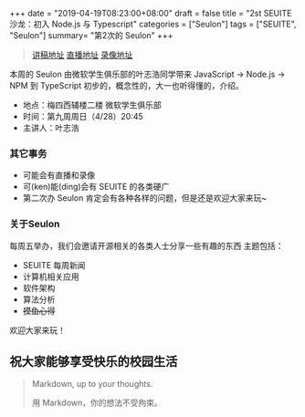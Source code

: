 +++
date = "2019-04-19T08:23:00+08:00"
draft = false
title = "2st SEUITE 沙龙：初入 Node.js 与 Typescript"
categories = ["Seulon"]
tags = ["SEUITE", "Seulon"]
summary= "第2次的 Seulon"
+++

> [讲稿地址](https://ftp.seu.services/Seulon/)
> [直播地址](https://live.bilibili.com/61306)
> [录像地址](https://ftp.seu.services/Seulon/)

本周的 Seulon 由微软学生俱乐部的叶志浩同学带来 JavaScript -> Node.js -> NPM 到 TypeScript 初步的，概念性的，大一也听得懂的，介绍。

- 地点：梅四西辅楼二楼 微软学生俱乐部
- 时间：第九周周日（4/28）20:45
- 主讲人：叶志浩

### 其它事务

- 可能会有直播和录像
- 可(ken)能(ding)会有 SEUITE 的各类硬广
- 第二次办 Seulon 肯定会有各种各样的问题，但是还是欢迎大家来玩~

### 关于Seulon

每周五举办，我们会邀请开源相关的各类人士分享一些有趣的东西
主题包括：

- SEUITE 每周新闻
- 计算机相关应用
- 软件架构
- 算法分析
- ~~摸鱼心得~~

欢迎大家来玩！

## 祝大家能够享受快乐的校园生活

> Markdown, up to your thoughts.
>
> 用 Markdown，你的想法不受拘束。
